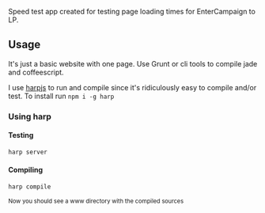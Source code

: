 Speed test app created for testing page loading times for EnterCampaign to LP.

## Usage

It's just a basic website with one page. Use Grunt or cli tools to compile jade and coffeescript.

I use [harpjs](http://harpjs.com) to run and compile since it's ridiculously easy to compile and/or test. To install run `npm i -g harp`

### Using harp

#### Testing

```bash
harp server
```

#### Compiling

```bash
harp compile
```

<small>Now you should see a www directory with the compiled sources</small>